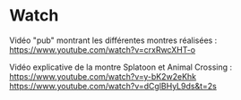 # Watch

Vidéo "pub" montrant les différentes montres réalisées : 
https://www.youtube.com/watch?v=crxRwcXHT-o

Vidéo explicative de la montre Splatoon et Animal Crossing :
https://www.youtube.com/watch?v=y-bK2w2eKhk
https://www.youtube.com/watch?v=dCglBHyL9ds&t=2s

